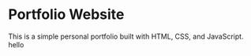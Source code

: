 # Portfolio Website
This is a simple personal portfolio built with HTML, CSS, and JavaScript.
hello

